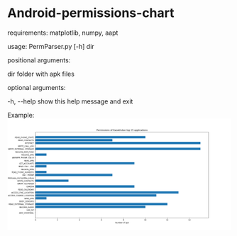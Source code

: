 # Android-permissions-chart
requirements: matplotlib, numpy, aapt

usage: PermParser.py [-h] dir

positional arguments:

  dir             folder with apk files

optional arguments:

  -h, --help      show this help message and exit
  
Example:
![img](https://github.com/OrderOfSixAngles/OrderOfSixAngles.github.io/blob/master/assets/images/permissions.png)
